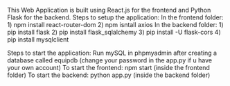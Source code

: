 This Web Application is built using React.js for the frontend and Python Flask for the backend.
Steps to setup the application:
  In the frontend folder:
    1) npm install react-router-dom
    2) npm isntall axios
  In the backend folder:
    1) pip install flask
    2) pip install flask_sqlalchemy
    3) pip install -U flask-cors
    4) pip install mysqlclient

Steps to start the application:
  Run mySQL in phpmyadmin after creating a database called equipdb (change your password in the app.py if u have your own account) 
  To start the frontend: npm start (inside the frontend folder)
  To start the backend: python app.py (inside the backend folder)
